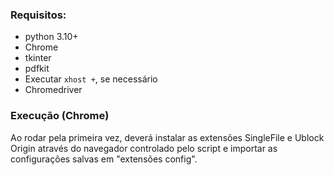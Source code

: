 ### Requisitos:

- python 3.10+
- Chrome
- tkinter
- pdfkit
- Executar `xhost +`, se necessário
- Chromedriver

### Execução (Chrome)

Ao rodar pela primeira vez, deverá instalar as extensões SingleFile e Ublock Origin através do
navegador controlado pelo script e importar as configurações salvas em "extensões config".